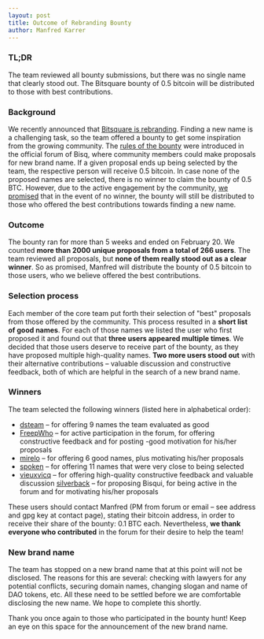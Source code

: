 ```yaml
---
layout: post
title: Outcome of Rebranding Bounty
author: Manfred Karrer
---
```

### TL;DR

The team reviewed all bounty submissions, but there was no single name that clearly stood out. The Bitsquare bounty of 0.5 bitcoin will be distributed to those with best contributions.

### Background

We recently announced that [Bitsquare is rebranding][1]. Finding a new name is a challenging task, so the team offered a bounty to get some inspiration from the growing community. The [rules of the bounty][2] were introduced in the official forum of Bisq, where community members could make proposals for new brand name. If a given proposal ends up being selected by the team, the respective person will receive 0.5 bitcoin. In case none of the proposed names are selected, there is no winner to claim the bounty of 0.5 BTC. However, due to the active engagement by the community, [we promised][3] that in the event of no winner, the bounty will still be distributed to those who offered the best contributions towards finding a new name.

### Outcome

The bounty ran for more than 5 weeks and ended on February 20. We counted **more than 2000 unique proposals from a total of 266 users**. The team reviewed all proposals, but **none of them really stood out as a clear winner**. So as promised, Manfred will distribute the bounty of 0.5 bitcoin to those users, who we believe offered the best contributions.

### Selection process

Each member of the core team put forth their selection of "best" proposals from those offered by the community. This process resulted in a **short list of good names**. For each of those names we listed the user who first proposed it and found out that **three users appeared multiple times**. We decided that those users deserve to receive part of the bounty, as they have proposed multiple high-quality names. **Two more users stood out** with their alternative contributions – valuable discussion and constructive feedback, both of which are helpful in the search of a new brand name.

### Winners

The team selected the following winners (listed here in alphabetical order):

 - [dsteam][4] – for offering 9 names the team evaluated as good
 - [FreepWho][5] – for active participation in the forum, for offering constructive feedback and for posting  -good motivation for his/her proposals
 - [mirelo][6] – for offering 6 good names, plus motivating his/her proposals
 - [spoken][7] – for offering 11 names that were very close to being selected
 - [vieuxvicq][8] – for offering high-quality constructive feedback and valuable discussion
 [silverback][9] – for proposing Bisqui, for being active in the forum and for motivating his/her proposals

These users should contact Manfred (PM from forum or email – see address and gpg key at contact page), stating their bitcoin address, in order to receive their share of the bounty: 0.1 BTC each. Nevertheless, **we thank everyone who contributed** in the forum for their desire to help the team!

### New brand name

The team has stopped on a new brand name that at this point will not be disclosed. The reasons for this are several: checking with lawyers for any potential conflicts, securing domain names, changing slogan and name of DAO tokens, etc. All these need to be settled before we are comfortable disclosing the new name. We hope to complete this shortly.

Thank you once again to those who participated in the bounty hunt! Keep an eye on this space for the announcement of the new brand name.

[1]: /blog/bitsquare-is-rebranding
[2]: https://forum.bitsquare.io/t/bitsquare-bounty-0-5-btc-for-new-brand-name/1133
[3]: https://forum.bitsquare.io/t/bitsquare-bounty-0-5-btc-for-new-brand-name/1133/401
[4]: https://forum.bitsquare.io/users/dsteam/activity
[5]: https://forum.bitsquare.io/users/freepwho/activity
[6]: https://forum.bitsquare.io/users/mirelo/activity
[7]: https://forum.bitsquare.io/users/spoken/activity
[8]: https://forum.bitsquare.io/users/vieuxvicq/activity
[9]: https://forum.bitsquare.io/users/silverback/activity
